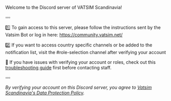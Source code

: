 Welcome to the Discord server of VATSIM Scandinavia!

▫️▫️▫️

:one: To gain access to this server, please follow the instructions sent by the Vatsim Bot or log in here: https://community.vatsim.net/

:two: If you want to access country specific channels or be added to the notification list, visit the #role-selection channel after verifying your account

:thinking: If you have issues with verifying your account or roles, check out this [troubleshooting guide](https://forum.vatsim-scandinavia.org/d/51-discord-access-troubleshooting) first before contacting staff.

▫️▫️▫️

_By verifying your account on this Discord server, you agree to [Vatsim Scandinavia's Data Protection Policy](https://wiki.vatsim-scandinavia.org/books/privacy-policies)._
